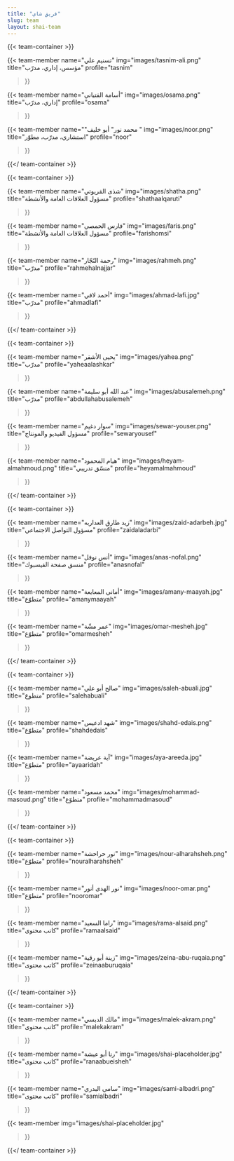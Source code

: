 ```yaml
---
title: "فريق شاي"
slug: team
layout: shai-team
---
```


{{< team-container >}}

{{< team-member
    name="تسنيم علي"
    img="images/tasnim-ali.png"
    title="مؤسس، إداري، مدرّب"
    profile="tasnim"
>}}

{{< team-member
    name="أسامة الفتياني"
    img="images/osama.png"
    title="إداري، مدرّب"
    profile="osama"
>}}

{{< team-member
    name="\"محمد نور\" أبو خليف "
    img="images/noor.png"
    title="استشاري، مدرّب، مطوّر"
    profile="noor"
>}}

{{</ team-container >}}



{{< team-container >}}

{{< team-member
    name="شذى القريوتي"
    img="images/shatha.png"
    title="مسؤول العلاقات العامة والأنشطة"
    profile="shathaalqaruti"
>}}

{{< team-member
    name="فارس الحمصي"
    img="images/faris.png"
    title="مسؤول العلاقات العامة والأنشطة"
    profile="farishomsi"
>}}

{{< team-member
    name="رحمة النّجّار"
    img="images/rahmeh.png"
    title="مدرّب"
    profile="rahmehalnajjar"
>}}

{{< team-member
    name="أحمد لافي"
    img="images/ahmad-lafi.jpg"
    title="مدرّب"
    profile="ahmadlafi"
>}}

{{</ team-container >}}



{{< team-container >}}

{{< team-member
    name="يحيى الأشقر"
    img="images/yahea.png"
    title="مدرّب"
    profile="yaheaalashkar"
>}}

{{< team-member
    name="عبد الله أبو سليمة"
    img="images/abusalemeh.png"
    title="مدرّب"
    profile="abdullahabusalemeh"
>}}

{{< team-member
    name="سوار دغيم"
    img="images/sewar-youser.png"
    title="مسؤول الفيديو والمونتاج"
    profile="sewaryousef"
>}}

{{< team-member
    name="هيام المحمود"
    img="images/heyam-almahmoud.png"
    title="منسّق تدريبي"
    profile="heyamalmahmoud"
>}}

{{</ team-container >}}



{{< team-container >}}

{{< team-member
    name="زيد طارق العداربه"
    img="images/zaid-adarbeh.jpg"
    title="مسؤول التواصل الاجتماعي"
    profile="zaidaladarbi"
>}}

{{< team-member
    name="أنس نوفل"
    img="images/anas-nofal.png"
    title="منسق صفحة الفيسبوك"
    profile="anasnofal"
>}}

{{< team-member
    name="أماني المعايعة"
    img="images/amany-maayah.jpg"
    title="متطوّع"
    profile="amanymaayah"
>}}

{{< team-member
    name="عمر مشّة"
    img="images/omar-mesheh.jpg"
    title="متطوّع"
    profile="omarmesheh"
>}}

{{</ team-container >}}



{{< team-container >}}

{{< team-member
    name="صالح أبو علي"
    img="images/saleh-abuali.jpg"
    title="متطوع"
    profile="salehabuali"
>}}

{{< team-member
    name="شهد ادعيس"
    img="images/shahd-edais.png"
    title="متطوّع"
    profile="shahdedais"
>}}

{{< team-member
    name="آية عريضة"
    img="images/aya-areeda.jpg"
    title="متطوّع"
    profile="ayaaridah"
>}}

{{< team-member
    name="محمد مسعود"
    img="images/mohammad-masoud.png"
    title="متطوّع"
    profile="mohammadmasoud"
>}}

{{</ team-container >}}



{{< team-container >}}

{{< team-member
    name="نور حراحشة"
    img="images/nour-alharahsheh.png"
    title="متطوّع"
    profile="nouralharahsheh"
>}}

{{< team-member
    name="نور الهدى أنور"
    img="images/noor-omar.png"
    title="متطوّع"
    profile="nooromar"
>}}

{{< team-member
    name="راما السعيد"
    img="images/rama-alsaid.png"
    title="كاتب محتوى"
    profile="ramaalsaid"
>}}

{{< team-member
    name="زينة أبو رقية"
    img="images/zeina-abu-ruqaia.png"
    title="كاتب محتوى"
    profile="zeinaaburuqaia"
>}}

{{</ team-container >}}



{{< team-container >}}

{{< team-member
    name="مالك الدبسي"
    img="images/malek-akram.png"
    title="كاتب محتوى"
    profile="malekakram"
>}}

{{< team-member
    name="رنا أبو عيشة"
    img="images/shai-placeholder.jpg"
    title="كاتب محتوى"
    profile="ranaabueisheh"
>}}

{{< team-member
    name="سامي البدري"
    img="images/sami-albadri.png"
    title="كاتب محتوى"
    profile="samialbadri"
>}}

{{< team-member 
    img="images/shai-placeholder.jpg"
>}}

{{</ team-container >}}
